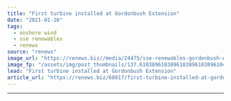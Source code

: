 ```yaml
---
title: "First turbine installed at Gordonbush Extension"
date: "2021-01-26"
tags: 
  - onshore wind
  - sse renewables
  - renews
source: "renews"
image_url: "https://renews.biz//media/24475/sse-renewables-gordonbush-ext.jpg?mode=crop&width=770&heightratio=0.6103896103896103896103896104&slimmage=true"
image_fp: "/assets/img/post_thumbnails/137.6103896103896103896103896104&slimmage=true"
lead: "First turbine installed at Gordonbush Extension"
article_url: "https://renews.biz/66017/first-turbine-installed-at-gordonbush-extension/"
---
```


---
